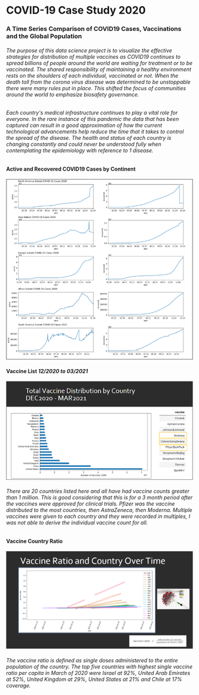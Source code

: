 # **COVID-19 Case Study 2020**
### A Time Series Comparison of COVID19 Cases, Vaccinations and the Global Population

###### The purpose of this data science project is to visualize the effective strategies for distribution of multiple vaccines as COVID19 continues to spread billions of people around the world are waiting for treatment or to be vaccinated. The shared responsibility of maintaining a healthy environment rests on the shoulders of each individual, vaccinated or not. When the death toll from the corona virus disease was determined to be _unstoppable_ there were many rules put in place. This shifted the focus of communities around the world to emphasize biosafety governance.

###### Each country's medical infrastructure continues to play a vital role for everyone. In the rare instance of this pandemic the data that has been captured can result in a good approximation of how the current technological advancements help reduce the time that it takes to control the spread of the disease. The health and status of each country is changing constantly and could never be understood fully when contemplating the epidemiology with reference to 1 disease.

#### Active and Recovered COVID19 Cases by Continent
<p align="center">
  <img src="images/covidcases.png" />
</p>

#### 

#### Vaccine List _12/2020 to 03/2021_
<p align="center">
  <img src="images/vaccines.png" />
</p>

###### There are 20 countries listed here and all have had vaccine counts greater than 1 million. This is good considering that this is for a 3 month period after the vaccines were approved for clinical trials. Pfizer was the vaccine distributed to the most countries, then AstraZeneca, then Moderna. Multiple vaccines were given to each country and they were recorded in multiples, I was not able to derive the individual vaccine count for all.

#### Vaccine Country Ratio 
<p align="center">
  <img src="images/kdevaccine.png" />
</p>

###### The vaccine ratio is defined as single doses administered to the entire population of the country. The top five countries with highest single vaccine ratio per capita in March of 2020 were Israel at 92%, United Arab Emirates at 52%, United Kingdom at 29%, United States at 21% and Chile at 17% coverage.
